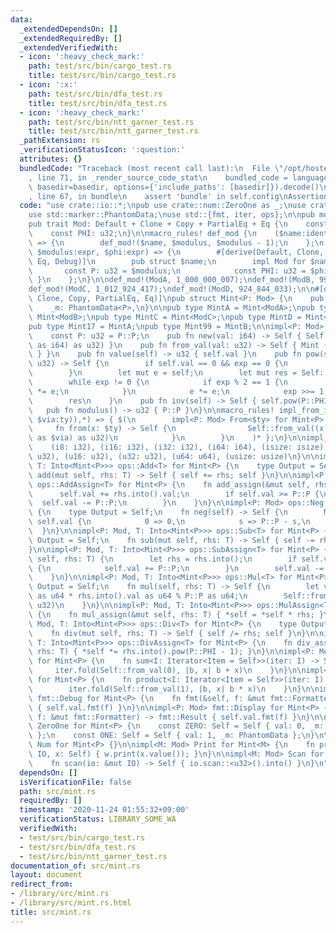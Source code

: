 ```yaml
---
data:
  _extendedDependsOn: []
  _extendedRequiredBy: []
  _extendedVerifiedWith:
  - icon: ':heavy_check_mark:'
    path: test/src/bin/cargo_test.rs
    title: test/src/bin/cargo_test.rs
  - icon: ':x:'
    path: test/src/bin/dfa_test.rs
    title: test/src/bin/dfa_test.rs
  - icon: ':heavy_check_mark:'
    path: test/src/bin/ntt_garner_test.rs
    title: test/src/bin/ntt_garner_test.rs
  _pathExtension: rs
  _verificationStatusIcon: ':question:'
  attributes: {}
  bundledCode: "Traceback (most recent call last):\n  File \"/opt/hostedtoolcache/Python/3.9.0/x64/lib/python3.9/site-packages/onlinejudge_verify/documentation/build.py\"\
    , line 71, in _render_source_code_stat\n    bundled_code = language.bundle(stat.path,\
    \ basedir=basedir, options={'include_paths': [basedir]}).decode()\n  File \"/opt/hostedtoolcache/Python/3.9.0/x64/lib/python3.9/site-packages/onlinejudge_verify/languages/user_defined.py\"\
    , line 67, in bundle\n    assert 'bundle' in self.config\nAssertionError\n"
  code: "use crate::io::*;\npub use crate::num::ZeroOne as _;\nuse crate::num::*;\n\
    use std::marker::PhantomData;\nuse std::{fmt, iter, ops};\n\npub mod conv;\n\n\
    pub trait Mod: Default + Clone + Copy + PartialEq + Eq {\n    const P: u32;\n\
    \    const PHI: u32;\n}\n\nmacro_rules! def_mod {\n    ($name:ident, $modulus:expr)\
    \ => {\n        def_mod!($name, $modulus, $modulus - 1);\n    };\n    ($name:ident,\
    \ $modulus:expr, $phi:expr) => {\n        #[derive(Default, Clone, Copy, PartialEq,\
    \ Eq, Debug)]\n        pub struct $name;\n        impl Mod for $name {\n     \
    \       const P: u32 = $modulus;\n            const PHI: u32 = $phi;\n       \
    \ }\n    };\n}\n\ndef_mod!(ModA, 1_000_000_007);\ndef_mod!(ModB, 998_244_353);\n\
    def_mod!(ModC, 1_012_924_417);\ndef_mod!(ModD, 924_844_033);\n\n#[derive(Default,\
    \ Clone, Copy, PartialEq, Eq)]\npub struct Mint<P: Mod> {\n    pub val: u32,\n\
    \    _m: PhantomData<P>,\n}\n\npub type MintA = Mint<ModA>;\npub type MintB =\
    \ Mint<ModB>;\npub type MintC = Mint<ModC>;\npub type MintD = Mint<ModD>;\n\n\
    pub type Mint17 = MintA;\npub type Mint99 = MintB;\n\nimpl<P: Mod> Mint<P> {\n\
    \    const P: u32 = P::P;\n    pub fn new(val: i64) -> Self { Self::from_val(val.rem_euclid(P::P\
    \ as i64) as u32) }\n    pub fn from_val(val: u32) -> Self { Mint { val, _m: PhantomData\
    \ } }\n    pub fn value(self) -> u32 { self.val }\n    pub fn pow(self, mut exp:\
    \ u32) -> Self {\n        if self.val == 0 && exp == 0 {\n            return Self::from_val(1);\n\
    \        }\n        let mut e = self;\n        let mut res = Self::from_val(1);\n\
    \        while exp != 0 {\n            if exp % 2 == 1 {\n                res\
    \ *= e;\n            }\n            e *= e;\n            exp >>= 1;\n        }\n\
    \        res\n    }\n    pub fn inv(self) -> Self { self.pow(P::PHI - 1) }\n \
    \   pub fn modulus() -> u32 { P::P }\n}\n\nmacro_rules! impl_from_int {\n    ($(($ty:ty:\
    \ $via:ty)),*) => { $(\n        impl<P: Mod> From<$ty> for Mint<P> {\n       \
    \     fn from(x: $ty) -> Self {\n                Self::from_val((x as $via).rem_euclid(P::P\
    \ as $via) as u32)\n            }\n        }\n    )* };\n}\n\nimpl_from_int! {\n\
    \    (i8: i32), (i16: i32), (i32: i32), (i64: i64), (isize: isize),\n    (u8:\
    \ u32), (u16: u32), (u32: u32), (u64: u64), (usize: usize)\n}\n\nimpl<P: Mod,\
    \ T: Into<Mint<P>>> ops::Add<T> for Mint<P> {\n    type Output = Self;\n    fn\
    \ add(mut self, rhs: T) -> Self { self += rhs; self }\n}\n\nimpl<P: Mod, T: Into<Mint<P>>>\
    \ ops::AddAssign<T> for Mint<P> {\n    fn add_assign(&mut self, rhs: T) {\n  \
    \      self.val += rhs.into().val;\n        if self.val >= P::P {\n          \
    \  self.val -= P::P;\n        }\n    }\n}\n\nimpl<P: Mod> ops::Neg for Mint<P>\
    \ {\n    type Output = Self;\n    fn neg(self) -> Self {\n        Mint::from_val(match\
    \ self.val {\n            0 => 0,\n            s => P::P - s,\n        })\n  \
    \  }\n}\n\nimpl<P: Mod, T: Into<Mint<P>>> ops::Sub<T> for Mint<P> {\n    type\
    \ Output = Self;\n    fn sub(mut self, rhs: T) -> Self { self -= rhs; self }\n\
    }\n\nimpl<P: Mod, T: Into<Mint<P>>> ops::SubAssign<T> for Mint<P> {\n    fn sub_assign(&mut\
    \ self, rhs: T) {\n        let rhs = rhs.into();\n        if self.val < rhs.val\
    \ {\n            self.val += P::P;\n        }\n        self.val -= rhs.val;\n\
    \    }\n}\n\nimpl<P: Mod, T: Into<Mint<P>>> ops::Mul<T> for Mint<P> {\n    type\
    \ Output = Self;\n    fn mul(self, rhs: T) -> Self {\n        let val = self.val\
    \ as u64 * rhs.into().val as u64 % P::P as u64;\n        Self::from_val(val as\
    \ u32)\n    }\n}\n\nimpl<P: Mod, T: Into<Mint<P>>> ops::MulAssign<T> for Mint<P>\
    \ {\n    fn mul_assign(&mut self, rhs: T) { *self = *self * rhs; }\n}\n\nimpl<P:\
    \ Mod, T: Into<Mint<P>>> ops::Div<T> for Mint<P> {\n    type Output = Self;\n\
    \    fn div(mut self, rhs: T) -> Self { self /= rhs; self }\n}\n\nimpl<P: Mod,\
    \ T: Into<Mint<P>>> ops::DivAssign<T> for Mint<P> {\n    fn div_assign(&mut self,\
    \ rhs: T) { *self *= rhs.into().pow(P::PHI - 1); }\n}\n\nimpl<P: Mod> iter::Sum\
    \ for Mint<P> {\n    fn sum<I: Iterator<Item = Self>>(iter: I) -> Self {\n   \
    \     iter.fold(Self::from_val(0), |b, x| b + x)\n    }\n}\n\nimpl<P: Mod> iter::Product\
    \ for Mint<P> {\n    fn product<I: Iterator<Item = Self>>(iter: I) -> Self {\n\
    \        iter.fold(Self::from_val(1), |b, x| b * x)\n    }\n}\n\nimpl<P: Mod>\
    \ fmt::Debug for Mint<P> {\n    fn fmt(&self, f: &mut fmt::Formatter) -> fmt::Result\
    \ { self.val.fmt(f) }\n}\n\nimpl<P: Mod> fmt::Display for Mint<P> {\n    fn fmt(&self,\
    \ f: &mut fmt::Formatter) -> fmt::Result { self.val.fmt(f) }\n}\n\nimpl<P: Mod>\
    \ ZeroOne for Mint<P> {\n    const ZERO: Self = Self { val: 0, _m: PhantomData\
    \ };\n    const ONE: Self = Self { val: 1, _m: PhantomData };\n}\n\nimpl<P: Mod>\
    \ Num for Mint<P> {}\n\nimpl<M: Mod> Print for Mint<M> {\n    fn print(w: &mut\
    \ IO, x: Self) { w.print(x.value()); }\n}\n\nimpl<M: Mod> Scan for Mint<M> {\n\
    \    fn scan(io: &mut IO) -> Self { io.scan::<u32>().into() }\n}\n"
  dependsOn: []
  isVerificationFile: false
  path: src/mint.rs
  requiredBy: []
  timestamp: '2020-11-24 01:55:32+09:00'
  verificationStatus: LIBRARY_SOME_WA
  verifiedWith:
  - test/src/bin/cargo_test.rs
  - test/src/bin/dfa_test.rs
  - test/src/bin/ntt_garner_test.rs
documentation_of: src/mint.rs
layout: document
redirect_from:
- /library/src/mint.rs
- /library/src/mint.rs.html
title: src/mint.rs
---
```

